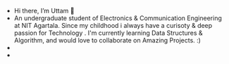 - Hi there, I’m Uttam 👋
- An undergraduate student of Electronics & Communication Engineering at NIT Agartala. Since my childhood i always have a curisoty & deep passion for Technology . I'm currently learning Data Structures & Algorithm, and would love to collaborate on Amazing Projects. :)
- 
- 

<!---
uttamsah724/uttamsah724 is a ✨ special ✨ repository because its `README.md` (this file) appears on your GitHub profile.
You can click the Preview link to take a look at your changes.👀 I’m interested in \ 📫 How to reach me  🌱 I’m currently learning Data Structures & Algorithm 
- 💞️ I’m looking to collaborate on Amazing Project & its Impact on the World 
--->
